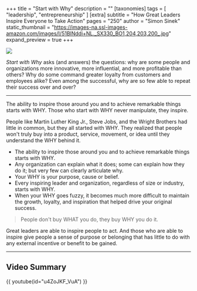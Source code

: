 +++
title = "Start with Why"
description = ""
[taxonomies]
tags = [ "leadership", "entrepreneurship" ]
[extra]
subtitle = "How Great Leaders Inspire Everyone to Take Action"
pages = "250"
author = "Simon Sinek"
static_thumbnail = "https://images-na.ssl-images-amazon.com/images/I/51BlNddi+NL._SX330_BO1,204,203,200_.jpg"
expand_preview = true
+++

<a target="_blank" href="https://amzn.to/30YCAEp">
    <img border="0" src="https://images-na.ssl-images-amazon.com/images/I/51BlNddi+NL._SX330_BO1,204,203,200_.jpg" >
</a>

*Start with Why* asks (and answers) the questions: why are some people and organizations more innovative, more
influential, and more profitable than others? Why do some command greater loyalty from customers and employees alike?
Even among the successful, why are so few able to repeat their success over and over?

<!-- more -->

---

The ability to inspire those around you and to achieve remarkable things starts with WHY. Those who start with WHY never
manipulate, they inspire.

People like Martin Luther King Jr., Steve Jobs, and the Wright Brothers had little in common, but they all started with
WHY. They realized that people won't truly buy into a product, service, movement, or idea until they understand the WHY
behind it.

- The ability to inspire those around you and to achieve remarkable things starts with WHY.
- Any organization can explain what it does; some can explain how they do it; but very few can clearly articulate why.
- Your WHY is your purpose, cause or belief.
- Every inspiring leader and organization, regardless of size or industry, starts with WHY.
- When your WHY goes fuzzy, it becomes much more difficult to maintain the growth, loyalty, and inspiration that helped
  drive your original success.

> People don't buy WHAT you do, they buy WHY you do it.

Great leaders are able to inspire people to act. And those who are able to inspire give people a sense of purpose or
belonging that has little to do with any external incentive or benefit to be gained.

--- 

## Video Summary

{{ youtube(id="u4ZoJKF_VuA") }}
